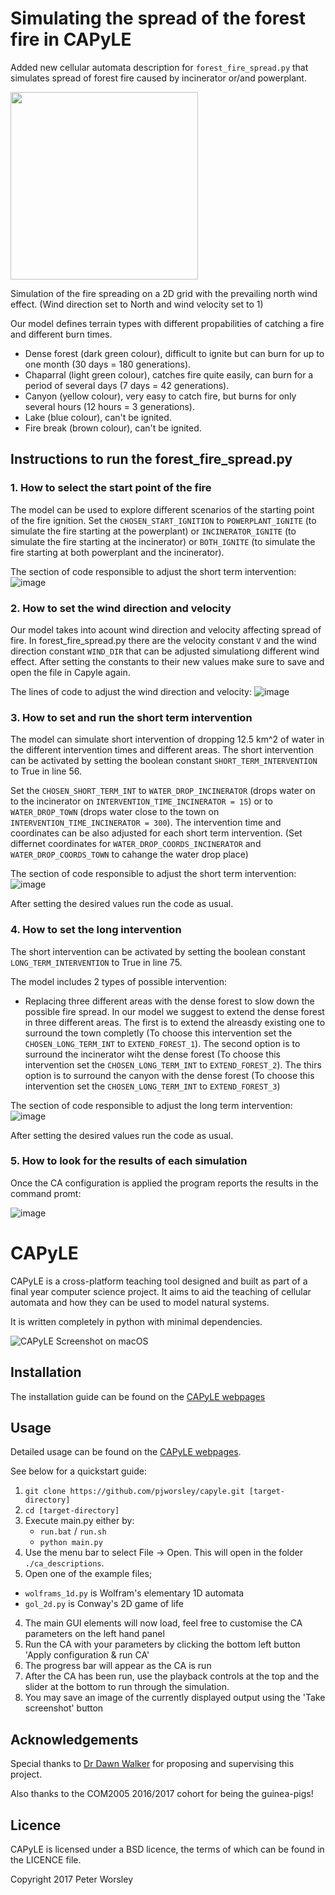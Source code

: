 # Simulating the spread of the forest fire in CAPyLE

Added new cellular automata description for `forest_fire_spread.py` that simulates spread of forest fire caused by incinerator or/and powerplant.

<div display="flex" flex-direction="row" >
<img src="https://github.com/Anastasiia66/bioinspired_ca_forest_fire_spread/blob/main/Gif1_north_prevailing%20.gif" width="300" height="300"/>
</div>

Simulation of the fire spreading on a 2D grid with the prevailing north wind effect. (Wind direction set to North and wind velocity set to 1)

Our model defines terrain types with different propabilities of catching a fire and different burn times.

- Dense forest (dark green colour), difficult to ignite but can burn for up to one month (30 days = 180 generations). 
- Chaparral (light green colour), catches fire quite easily, can burn for a period of several days (7 days = 42 generations).
- Canyon (yellow colour), very easy to catch fire, but burns for only several hours (12 hours = 3 generations).
- Lake (blue colour), can't be ignited.
- Fire break (brown colour), can't be ignited.

## Instructions to run the forest_fire_spread.py

### 1. How to select the start point of the fire
The model can be used to explore different scenarios of the starting point of the fire ignition. Set the `CHOSEN_START_IGNITION` to `POWERPLANT_IGNITE` (to simulate the fire starting at the powerplant) or `INCINERATOR_IGNITE` (to simulate the fire starting at the incinerator) or `BOTH_IGNITE` (to simulate the fire starting at both powerplant and the incinerator).

The section of code responsible to adjust the short term intervention:
![image](https://github.com/Anastasiia66/bioinspired_ca_forest_fire_spread/assets/84929481/0c9d7200-82c6-4370-8d6d-6ee8598b618b)

### 2. How to set the wind direction and velocity
Our model takes into acount wind direction and velocity affecting spread of fire. In forest_fire_spread.py there are the velocity constant `V` and the wind direction constant `WIND_DIR` that can be adjusted simulationg different wind effect. After setting the constants to their new values make sure to save and open the file in Capyle again. 

The lines of code to adjust the wind direction and velocity:
![image](https://github.com/Anastasiia66/bioinspired_ca_forest_fire_spread/assets/84929481/5247fae2-c451-4383-a4b4-3bfff331326a)

### 3. How to set and run the short term intervention  
The model can simulate short intervention of dropping 12.5 km^2 of water in the different intervention times and different areas. The short intervention can be activated by setting the boolean constant `SHORT_TERM_INTERVENTION` to True in line 56. 

Set the `CHOSEN_SHORT_TERM_INT` to `WATER_DROP_INCINERATOR` (drops water on to the incinerator on `INTERVENTION_TIME_INCINERATOR = 15`) or to 
`WATER_DROP_TOWN` (drops water close to the town on `INTERVENTION_TIME_INCINERATOR = 300`). The intervention time and coordinates can be also adjusted for each short term intervention. (Set differnet coordinates for `WATER_DROP_COORDS_INCINERATOR` and `WATER_DROP_COORDS_TOWN` to cahange the water drop place)

The section of code responsible to adjust the short term intervention:
![image](https://github.com/Anastasiia66/bioinspired_ca_forest_fire_spread/assets/84929481/4cc86c90-31ed-41b6-955b-f7b544d35dd8)

After setting the desired values run the code as usual.

### 4. How to set the long intervention
The short intervention can be activated by setting the boolean constant `LONG_TERM_INTERVENTION` to True in line 75. 

The model includes 2 types of possible intervention:
- Replacing three different areas with the dense forest to slow down the possible fire spread. In our model we suggest to extend the dense forest in three different areas. The first is to extend the alreasdy existing one to surround the town completly (To choose this intervention set the `CHOSEN_LONG_TERM_INT` to `EXTEND_FOREST_1`). The second option is to surround the incinerator wiht the dense forest (To choose this intervention set the `CHOSEN_LONG_TERM_INT` to `EXTEND_FOREST_2`). The thirs option is to surround the canyon with the dense forest (To choose this intervention set the `CHOSEN_LONG_TERM_INT` to `EXTEND_FOREST_3`)
  
The section of code responsible to adjust the long term intervention:
![image](https://github.com/Anastasiia66/bioinspired_ca_forest_fire_spread/assets/84929481/03df31ac-c32e-486a-a3d2-07100d740c05)

After setting the desired values run the code as usual.

### 5. How to look for the results of each simulation

Once the CA configuration is applied the program reports the results in the command promt:

![image](https://github.com/Anastasiia66/bioinspired_ca_forest_fire_spread/assets/84929481/02dc8944-6426-4b96-a50c-2d496661fce0)

# CAPyLE
CAPyLE is a cross-platform teaching tool designed and built as part of a final year computer science project. It aims to aid the teaching of cellular automata and how they can be used to model natural systems.

It is written completely in python with minimal dependencies.

![CAPyLE Screenshot on macOS](http://pjworsley.github.io/capyle/sample.png)

## Installation
The installation guide can be found on the [CAPyLE webpages](http://pjworsley.github.io/capyle/installationguide.html)

## Usage
Detailed usage can be found on the [CAPyLE webpages](http://pjworsley.github.io/capyle/).

See below for a quickstart guide:

1. `git clone https://github.com/pjworsley/capyle.git [target-directory]`
2. `cd [target-directory]`
3. Execute main.py either by:
    * `run.bat` / `run.sh`
    * `python main.py`
2. Use the menu bar to select File -> Open. This will open in the folder `./ca_descriptions`.
3. Open one of the example files;
  - `wolframs_1d.py` is Wolfram's elementary 1D automata
  - `gol_2d.py` is Conway's 2D game of life
4. The main GUI elements will now load, feel free to customise the CA parameters on the left hand panel
5. Run the CA with your parameters by clicking the bottom left button 'Apply configuration & run CA'
6. The progress bar will appear as the CA is run
7. After the CA has been run, use the playback controls at the top and the slider at the bottom to run through the simulation.
8. You may save an image of the currently displayed output using the 'Take screenshot' button

## Acknowledgements
Special thanks to [Dr Dawn Walker](http://staffwww.dcs.shef.ac.uk/people/D.Walker/) for proposing and supervising this project.

Also thanks to the COM2005 2016/2017 cohort for being the guinea-pigs!

## Licence
CAPyLE is licensed under a BSD licence, the terms of which can be found in the LICENCE file.

Copyright 2017 Peter Worsley
